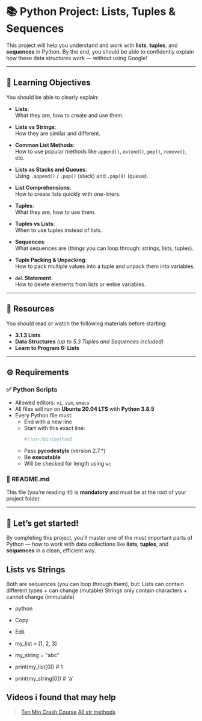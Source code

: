 # 📚 Python Project: Lists, Tuples & Sequences

This project will help you understand and work with **lists**, **tuples**, and **sequences** in Python. By the end, you should be able to confidently explain how these data structures work — without using Google!

---

## 🥅 Learning Objectives

You should be able to clearly explain:

- **Lists**:  
  What they are, how to create and use them.

- **Lists vs Strings**:  
  How they are similar and different.

- **Common List Methods**:  
  How to use popular methods like `append()`, `extend()`, `pop()`, `remove()`, etc.

- **Lists as Stacks and Queues**:  
  Using `.append()` / `.pop()` (stack) and `.pop(0)` (queue).

- **List Comprehensions**:  
  How to create lists quickly with one-liners.

- **Tuples**:  
  What they are, how to use them.

- **Tuples vs Lists**:  
  When to use tuples instead of lists.

- **Sequences**:  
  What sequences are (things you can loop through: strings, lists, tuples).

- **Tuple Packing & Unpacking**:  
  How to pack multiple values into a tuple and unpack them into variables.

- **`del` Statement**:  
  How to delete elements from lists or entire variables.

---

## 📖 Resources

You should read or watch the following materials before starting:

- **3.1.3 Lists**  
- **Data Structures** *(up to 5.3 Tuples and Sequences included)*  
- **Learn to Program 6: Lists**

---

## ⚙️ Requirements

### ✅ Python Scripts

- Allowed editors: `vi`, `vim`, `emacs`
- All files will run on **Ubuntu 20.04 LTS** with **Python 3.8.5**
- Every Python file must:
  - End with a new line
  - Start with this exact line:
    ```python
    #!/usr/bin/python3
    ```
  - Pass **pycodestyle** (version 2.7.\*)
  - Be **executable**
  - Will be checked for length using `wc`

### 📄 README.md  
This file (you’re reading it!) is **mandatory** and must be at the root of your project folder.

---

## 🚀 Let’s get started!

By completing this project, you'll master one of the most important parts of Python — how to work with data collections like **lists**, **tuples**, and **sequences** in a clean, efficient way.

## Lists vs Strings
Both are sequences (you can loop through them), but:
Lists can contain different types + can change (mutable)
Strings only contain characters + cannot change (immutable)

- python
- Copy
- Edit
- my_list = [1, 2, 3]
- my_string = "abc"

- print(my_list[0])  # 1
- print(my_string[0])  # 'a'

## Videos i found that may help
> [Ten Min Crash Course](https://youtu.be/fWjsdhR3z3c?si=Tv4EHYa6ZXqM_MnA)
> [All str methods](https://youtu.be/bnSYeYFRCaA?si=CvocUyeAz44S-p0b)